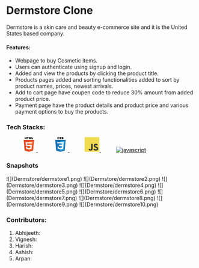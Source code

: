 <h1>Dermstore Clone</h1>
  <p>Dermstore is a skin care and beauty e-commerce site and it is the United States based company.</p>
  <h4>Features:</h4>
  <ul>
    <li>Webpage to buy Cosmetic items.</li>
    <li>Users can authenticate using signup and login.</li>
    <li>Added and view the products by clicking the product title.</li>
    <li>Products pages added and sorting functionalities added to sort by product names, prices, newest arrivals.</li>
    <li>Add to cart page have coupen code to reduce 30% amount from added product price.</li>
    <li>Payment page have the product details and product price and various payment options to buy the products.</li>
  </ul>

  <h3 align="left">Tech Stacks:</h3>
<p align="left">
  <a href="https://www.w3.org/html/" target="_blank" rel="noreferrer"> <img style="margin-left:40px" src="https://raw.githubusercontent.com/devicons/devicon/master/icons/html5/html5-original-wordmark.svg" alt="html5" width="40" height="40"/> </a> 
  <a href="https://www.w3schools.com/css/" target="_blank" rel="noreferrer"> <img style="margin-left:40px" src="https://raw.githubusercontent.com/devicons/devicon/master/icons/css3/css3-original-wordmark.svg" alt="css3" width="40" height="40"/> </a> 
  <a href="https://developer.mozilla.org/en-US/docs/Web/JavaScript" target="_blank" rel="noreferrer"> <img style="margin-left:40px" src="https://raw.githubusercontent.com/devicons/devicon/master/icons/javascript/javascript-original.svg" alt="javascript" width="40" height="40"/> </a> 
  <a href="https://developer.mozilla.org/en-US/docs/Web/JavaScript" target="_blank" rel="noreferrer"> <img style="margin-left:40px" src="https://cdn-icons-png.flaticon.com/512/25/25231.png" alt="javascript" width="40" height="40"/> </a> 
</p>

  <h3>Snapshots</h3>
  ![](Dermstore/dermstore1.png)
  ![](Dermstore/dermstore2.png)
  ![](Dermstore/dermstore3.png)
  ![](Dermstore/dermstore4.png)
  ![](Dermstore/dermstore5.png)
  ![](Dermstore/dermstore6.png)
  ![](Dermstore/dermstore7.png)
  ![](Dermstore/dermstore8.png)
  ![](Dermstore/dermstore9.png)
  ![](Dermstore/dermstore10.png)

  <h3>Contributors:</h3>
  <ol>
    <li>Abhijeeth:<a href="https://github.com/mugilmalathi"></a></li>
    <li>Vignesh:<a href="https://github.com/mugilmalathi"></a></li>
    <li>Harish:<a href="https://github.com/mugilmalathi"></a></li>
    <li>Ashish:<a href="https://github.com/mugilmalathi"></a></li>
    <li>Arpan:<a href="https://github.com/mugilmalathi"></a></li>
  </ol>
